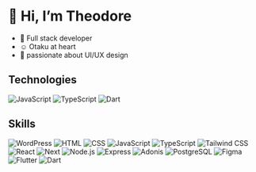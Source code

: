# 👋 Hi, I’m  Theodore
  
- 🌱 Full stack developer
- ☺️ Otaku at heart
- 💅 passionate about UI/UX design

<!---
Theodorebinda/Theodorebinda is a ✨ special ✨ repository because its `README.md` (this file) appears on your GitHub profile.
You can click the Preview link to take a look at your changes.
--->
## Technologies

![JavaScript](https://img.shields.io/badge/JavaScript-yellow)
![TypeScript](https://img.shields.io/badge/TypeScript-blue)
![Dart](https://img.shields.io/badge/Dart-00BFFF)

## Skills

<div>
    <img src="https://skillicons.dev/icons?i=wordpress" alt="WordPress" />
    <img src="https://skillicons.dev/icons?i=html" alt="HTML" />
    <img src="https://skillicons.dev/icons?i=css" alt="CSS" />
    <img src="https://skillicons.dev/icons?i=js" alt="JavaScript" />
    <img src="https://skillicons.dev/icons?i=ts" alt="TypeScript" />
    <img src="https://skillicons.dev/icons?i=tailwind" alt="Tailwind CSS" />
    <img src="https://skillicons.dev/icons?i=react" alt="React" />
    <img src="https://skillicons.dev/icons?i=next" alt="Next" />
    <img src="https://skillicons.dev/icons?i=nodejs" alt="Node.js" />
    <img src="https://skillicons.dev/icons?i=express" alt="Express" />
    <img src="https://skillicons.dev/icons?i=adonis" alt="Adonis" />
    <img src="https://skillicons.dev/icons?i=postgres" alt="PostgreSQL" />
    <img src="https://skillicons.dev/icons?i=figma" alt="Figma" />
    <!--<img src="https://skillicons.dev/icons?i=py" alt="Python" /> -->
    <!--<img src="https://skillicons.dev/icons?i=django" alt="Django" />-->
    <img src="https://skillicons.dev/icons?i=flutter" alt="Flutter" />
    <img src="https://skillicons.dev/icons?i=dart" alt="Dart" />
 
</div>



